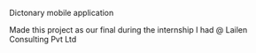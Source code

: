 Dictonary mobile application

Made this project as our final during the internship I had @ Lailen Consulting Pvt Ltd
